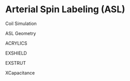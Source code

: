# Arterial Spin Labeling (ASL) 
Coil Simulation

ASL Geometry

ACRYLICS

EXSHIELD

EXSTRUT

XCapacitance


